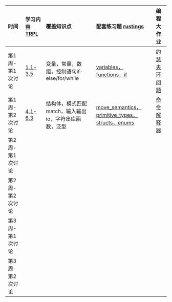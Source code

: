 | 时间  | 学习内容 [TRPL](https://kaisery.github.io/trpl-zh-cn/) | 覆盖知识点  |  配套练习题 [rustings](https://github.com/rust-lang/rustlings) | 编程大作业   |
| :------------ | :------------ | :------------ | :------------ | :------------ |
| 第1周-第1次讨论  | [1.1-3.5](https://kaisery.github.io/trpl-zh-cn/ch01-01-installation.html)  |  变量，常量，数组，控制语句if-else/for/while   | [ variables，functions，if](https://github.com/rust-lang/rustlings/tree/main/exercises)  |  [约瑟夫环问题](https://github.com/limingth/NCCL/blob/master/Unit-1/Lesson-10.md)  |
| 第1周-第2次讨论 | [4.1-6.3](https://kaisery.github.io/trpl-zh-cn/ch04-01-what-is-ownership.html)   | 结构体，模式匹配match，输入输出io，字符串库函数，泛型  |  [move_semantics，primitive_types，structs，enums](https://github.com/rust-lang/rustlings/tree/main/exercises)   |   [命令解释器](https://github.com/limingth/NCCL/blob/master/Unit-1/Lesson-19.md)   |
| 第2周-第1次讨论 |   |   |   |   |
| 第2周-第2次讨论  |   |   |   |   |
| 第3周-第1次讨论  |   |   |   |   |
| 第3周-第2次讨论 |   |   |   |   |
